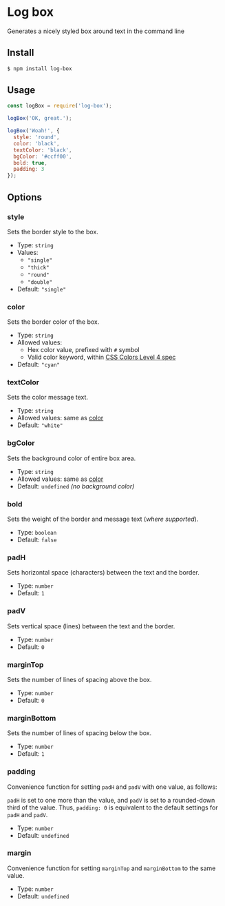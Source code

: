 # Log box
Generates a nicely styled box around text in the command line

## Install

```bash
$ npm install log-box
```

## Usage

```js
const logBox = require('log-box');

logBox('OK, great.');

logBox('Woah!', {
  style: 'round',
  color: 'black',
  textColor: 'black',
  bgColor: '#ccff00',
  bold: true,
  padding: 3
});

```

## Options

### style
Sets the border style to the box.

- Type: `string`
- Values:
    - `"single"`
    - `"thick"`
    - `"round"`
    - `"double"`
- Default: `"single"`

### color
Sets the border color of the box.

- Type: `string`
- Allowed values:
    - Hex color value, prefixed with `#` symbol
    - Valid color keyword, within [CSS Colors Level 4 spec](https://drafts.csswg.org/css-color/#named-colors)
- Default: `"cyan"`

### textColor
Sets the color message text.

- Type: `string`
- Allowed values: same as [color](#color)
- Default: `"white"`

### bgColor
Sets the background color of entire box area.

- Type: `string`
- Allowed values: same as [color](#color)
- Default: `undefined` *(no background color)*

### bold
Sets the weight of the border and message text (_where supported_).

- Type: `boolean`
- Default: `false`

### padH
Sets horizontal space (characters) between the text and the border.

- Type: `number`
- Default: `1`

### padV
Sets vertical space (lines) between the text and the border.

- Type: `number`
- Default: `0`

### marginTop
Sets the number of lines of spacing above the box.

- Type: `number`
- Default: `0`

### marginBottom
Sets the number of lines of spacing below the box.

- Type: `number`
- Default: `1`

### padding
Convenience function for setting `padH` and `padV` with one value, as follows:

`padH` is set to one more than the value, and `padV` is set to a rounded-down third of the value. Thus, `padding: 0` is equivalent to the default settings for `padH` and `padV`.

- Type: `number`
- Default: `undefined`

### margin
Convenience function for setting `marginTop` and `marginBottom` to the same value.

- Type: `number`
- Default: `undefined`
